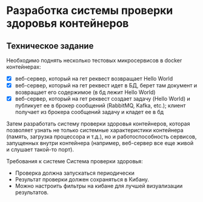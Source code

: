 # Разработка системы проверки здоровья контейнеров
## Техническое задание 
Необходимо поднять несколько тестовых микросервисов в docker контейнерах: 
- [x] веб-сервер, который на гет реквест возвращает Hello World 
- [x] веб-сервер, который на гет реквест идет в БД, берет там документ и возвращает его содержимое (в бд лежит Hello World)
- [x] веб-сервер, который на гет реквест создает задачу (Hello World) и публикует ее в брокер сообщений (RabbitMQ, Kafka, etc.); клиент получает из брокера сообщений задачу и кладет ее в бд

Затем разработать систему проверки здоровья контейнеров, которая позволяет узнать не только системные характеристики контейнера (память, загрузка процессора и т.д.), но и работоспособность сервисов, запущенных внутри контейнера (например, веб-сервер все еще живой и слушает такой-то порт).

Требования к системе Система проверки здоровья:
- Проверка должна запускаться периодически
- Результат проверки должен сохраняться в Кибану.
- Можно настроить фильтры на кибане для лучшей визуализации результатов.
